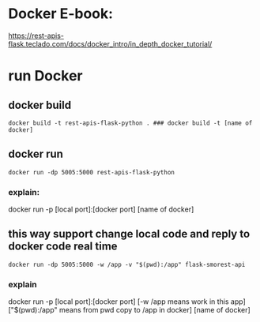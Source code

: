 # Docker E-book:
https://rest-apis-flask.teclado.com/docs/docker_intro/in_depth_docker_tutorial/

# run Docker
 
## docker build
```
docker build -t rest-apis-flask-python . ### docker build -t [name of docker]
```

## docker run
```
docker run -dp 5005:5000 rest-apis-flask-python   
```
### explain:
docker run -p [local port]:[docker port] [name of docker]

## this way support change local code and reply to docker code real time 
```
docker run -dp 5005:5000 -w /app -v "$(pwd):/app" flask-smorest-api
```
### explain
docker run -p [local port]:[docker port] [-w /app means work in this app] ["$(pwd):/app" means from pwd copy to /app in docker] [name of docker]
